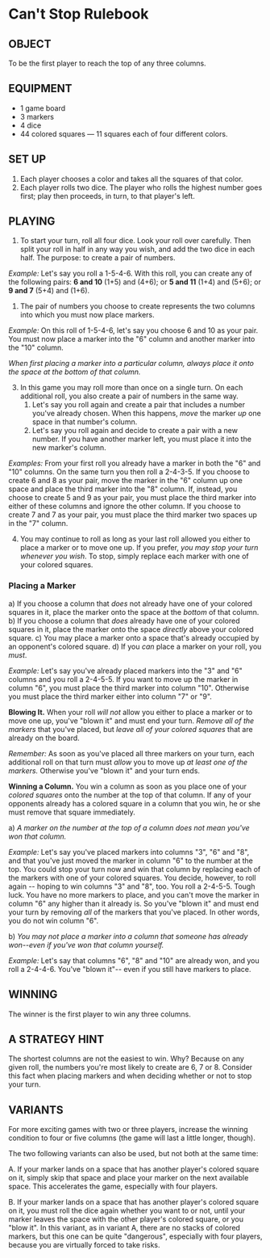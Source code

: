 # Can't Stop Rulebook

## OBJECT

To be the first player to reach the top of any three columns.

## EQUIPMENT

* 1 game board
* 3 markers
* 4 dice
* 44 colored squares — 11 squares each of four different colors.

## SET UP

1. Each player chooses a color and takes all the squares of that color.
2. Each player rolls two dice. The player who rolls the highest number goes first; play then proceeds, in turn, to that player's left.

## PLAYING

1. To start your turn, roll all four dice. Look your roll over carefully. Then split your roll in half in any way you wish, and add the two dice in each half. The purpose: to create a pair of numbers.

*Example:* Let's say you roll a 1-5-4-6. With this roll, you can create any of the following pairs: **6 and 10** (1+5) and (4+6); or **5 and 11** (1+4) and (5+6); or **9 and 7** (5+4) and (1+6).

1. The pair of numbers you choose to create represents the two columns into which you must now place markers.

*Example:* On this roll of 1-5-4-6, let's say you choose 6 and 10 as your pair. You must now place a marker into the "6" column and another marker into the "10" column.

*When first placing a marker into a particular column, always place it onto the space at the bottom of that column.*

3. In this game you may roll more than once on a single turn. On each additional roll, you also create a pair of numbers in the same way.
   1. Let's say you roll again and create a pair that includes a number you've already chosen. When this happens, *move* the marker *up* one space in that number's column.
   2. Let's say you roll again and decide to create a pair with a new number. If you have another marker left, you must place it into the new marker's column.

*Examples:* From your first roll you already have a marker in both the "6" and "10" columns. On the same turn you then roll a 2-4-3-5. If you choose to create 6 and 8 as your pair, move the marker in the "6" column up one space and place the third marker into the "8" column. If, instead, you choose to create 5 and 9 as your pair, you must place the third marker into either of these columns and ignore the other column. If you choose to create 7 and 7 as your pair, you must place the third marker two spaces up in the "7" column.

4. You may continue to roll as long as your last roll allowed you either to place a marker or to move one up. If you prefer, *you may stop your turn whenever you wish*. To stop, simply replace each marker with one of your colored squares.

### Placing a Marker

a) If you choose a column that *does* not already have one of your colored squares in it, place the marker onto the space at the *bottom* of that column.
b) If you choose a column that *does* already have one of your colored squares in it, place the marker onto the space *directly* above your colored square.
c) You may place a marker onto a space that's already occupied by an opponent's colored square.
d) If you *can* place a marker on your roll, you *must*.

*Example:* Let's say you've already placed markers into the "3" and "6" columns and you roll a 2-4-5-5. If you want to move up the marker in column "6", you must place the third marker into column "10". Otherwise you must place the third marker either into column "7" or "9".

**Blowing It.** When your roll *will not* allow you either to place a marker or to move one up, you've "blown it" and must end your turn. *Remove all of the markers* that you've placed, but *leave all of your colored squares* that are already on the board.

*Remember:* As soon as you've placed all three markers on your turn, each additional roll on that turn must *allow* you to move up *at least one of the markers.* Otherwise you've "blown it" and your turn ends.

**Winning a Column.** You win a column as soon as you place one of your *colored squares* onto the number at the top of that column. If any of your opponents already has a colored square in a column that you win, he or she must remove that square immediately.

a) *A marker on the number at the top of a column does not mean you've won that column.*

*Example:* Let's say you've placed markers into columns "3", "6" and "8", and that you've just moved the marker in column "6" to the number at the top. You could stop your turn now and win that column by replacing each of the markers with one of your colored squares. You decide, however, to roll again -- hoping to win columns "3" and "8", too. You roll a 2-4-5-5. Tough luck. You have no more markers to place, and you can't move the marker in column "6" any higher than it already is. So you've "blown it" and must end your turn by removing *all* of the markers that you've placed. In other words, you do not win column "6".

b) *You may not place a marker into a column that someone has already won--even if you've won that column yourself.*

*Example:* Let's say that columns "6", "8" and "10" are already won, and you roll a 2-4-4-6. You've "blown it"-- even if you still have markers to place.

## WINNING

The winner is the first player to win any three columns.

## A STRATEGY HINT

The shortest columns are not the easiest to win. Why? Because on any given roll, the numbers you're most likely to create are 6, 7 or 8. Consider this fact when placing markers and when deciding whether or not to stop your turn.

## VARIANTS

For more exciting games with two or three players, increase the winning condition to four or five columns (the game will last a little longer, though).

The two following variants can also be used, but not both at the same time:

A. If your marker lands on a space that has another player's colored square on it, simply skip that space and place your marker on the next available space. This accelerates the game, especially with four players.

B. If your marker lands on a space that has another player's colored square on it, you must roll the dice again whether you want to or not, until your marker leaves the space with the other player's colored square, or you "blow it". In this variant, as in variant A, there are no stacks of colored markers, but this one can be quite "dangerous", especially with four players, because you are virtually forced to take risks.
